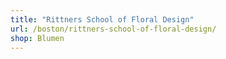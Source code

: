 ```yaml
---
title: "Rittners School of Floral Design"
url: /boston/rittners-school-of-floral-design/
shop: Blumen
---
```

